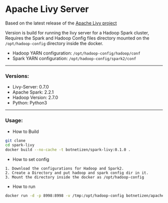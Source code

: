 # Apache Livy Server

Based on the latest release of the [Apache Livy project](https://livy.incubator.apache.org/)


Version is build for running the livy server for a Hadoop Spark cluster, Requires the Spark and Hadoop Config files directory mounted on the `/opt/hadoop-config` directory inside the docker.

* Hadoop YARN configuration: `/opt/hadoop-config/hadoop/conf`
* Spark YARN configuration: `/opt/hadoop-config/spark2/conf`

------

### Versions:

* Livy-Server: 0.7.0
* Apache Spark: 2.2.1
* Hadoop Version: 2.7.0
* Python: Python3 

------

### Usage:

* How to Build

```bash
git clone
cd spark-livy
docker build --no-cache -t botnetizen/spark-livy:0.1.0 .
```

* How to set config
```
1. Download the configurations for Hadoop and Spark2. 
2. Create a Directory and put hadoop and spark config dir in it. 
3. Mount the directory inside the docker as /opt/hadoop-config
```


* How to run

```bash
docker run -d -p 8998:8998 -v /tmp:/opt/hadoop-config botnetizen/apache-livy-server:0.1.0 
```

